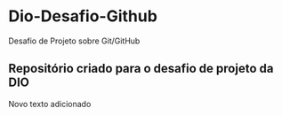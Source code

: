 # Dio-Desafio-Github
Desafio de Projeto sobre Git/GitHub

## Repositório criado para o desafio de projeto da DIO

Novo texto adicionado